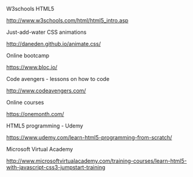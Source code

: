 W3schools HTML5

http://www.w3schools.com/html/html5_intro.asp


Just-add-water CSS animations

http://daneden.github.io/animate.css/

Online bootcamp

https://www.bloc.io/


Code avengers - lessons on how to code

http://www.codeavengers.com/

Online courses

https://onemonth.com/


HTML5 programming  - Udemy

https://www.udemy.com/learn-html5-programming-from-scratch/

Microsoft Virtual Academy

http://www.microsoftvirtualacademy.com/training-courses/learn-html5-with-javascript-css3-jumpstart-training
